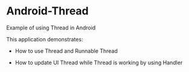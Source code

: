 # Android-Thread
Example of using Thread in Android

This application demonstrates:

- How to use Thread and Runnable Thread

- How to update UI Thread while Thread is working by using Handler
